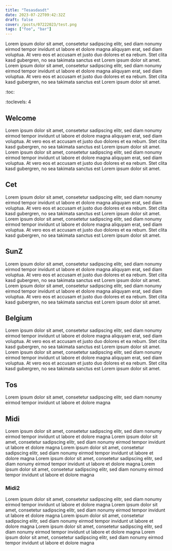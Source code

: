 ```yaml
---
title: "Tesasdasdt"
date: 2023-07-22T09:42:32Z
draft: false
cover: /posts/07222023/test.png
tags: ["foo", "bar"]
---
```

Lorem ipsum dolor sit amet, consetetur sadipscing elitr, sed diam nonumy eirmod tempor invidunt ut labore et dolore magna aliquyam erat, sed diam voluptua. At vero eos et accusam et justo duo dolores et ea rebum. Stet clita kasd gubergren, no sea takimata sanctus est Lorem ipsum dolor sit amet. Lorem ipsum dolor sit amet, consetetur sadipscing elitr, sed diam nonumy eirmod tempor invidunt ut labore et dolore magna aliquyam erat, sed diam voluptua. At vero eos et accusam et justo duo dolores et ea rebum. Stet clita kasd gubergren, no sea takimata sanctus est Lorem ipsum dolor sit amet.

<!--more-->
:toc:

:toclevels: 4

## Welcome 
Lorem ipsum dolor sit amet, consetetur sadipscing elitr, sed diam nonumy eirmod tempor invidunt ut labore et dolore magna aliquyam erat, sed diam voluptua. At vero eos et accusam et justo duo dolores et ea rebum. Stet clita kasd gubergren, no sea takimata sanctus est Lorem ipsum dolor sit amet. Lorem ipsum dolor sit amet, consetetur sadipscing elitr, sed diam nonumy eirmod tempor invidunt ut labore et dolore magna aliquyam erat, sed diam voluptua. At vero eos et accusam et justo duo dolores et ea rebum. Stet clita kasd gubergren, no sea takimata sanctus est Lorem ipsum dolor sit amet.
## Cet
Lorem ipsum dolor sit amet, consetetur sadipscing elitr, sed diam nonumy eirmod tempor invidunt ut labore et dolore magna aliquyam erat, sed diam voluptua. At vero eos et accusam et justo duo dolores et ea rebum. Stet clita kasd gubergren, no sea takimata sanctus est Lorem ipsum dolor sit amet. Lorem ipsum dolor sit amet, consetetur sadipscing elitr, sed diam nonumy eirmod tempor invidunt ut labore et dolore magna aliquyam erat, sed diam voluptua. At vero eos et accusam et justo duo dolores et ea rebum. Stet clita kasd gubergren, no sea takimata sanctus est Lorem ipsum dolor sit amet.
## SunZ
Lorem ipsum dolor sit amet, consetetur sadipscing elitr, sed diam nonumy eirmod tempor invidunt ut labore et dolore magna aliquyam erat, sed diam voluptua. At vero eos et accusam et justo duo dolores et ea rebum. Stet clita kasd gubergren, no sea takimata sanctus est Lorem ipsum dolor sit amet. Lorem ipsum dolor sit amet, consetetur sadipscing elitr, sed diam nonumy eirmod tempor invidunt ut labore et dolore magna aliquyam erat, sed diam voluptua. At vero eos et accusam et justo duo dolores et ea rebum. Stet clita kasd gubergren, no sea takimata sanctus est Lorem ipsum dolor sit amet.
## Belgium
Lorem ipsum dolor sit amet, consetetur sadipscing elitr, sed diam nonumy eirmod tempor invidunt ut labore et dolore magna aliquyam erat, sed diam voluptua. At vero eos et accusam et justo duo dolores et ea rebum. Stet clita kasd gubergren, no sea takimata sanctus est Lorem ipsum dolor sit amet. Lorem ipsum dolor sit amet, consetetur sadipscing elitr, sed diam nonumy eirmod tempor invidunt ut labore et dolore magna aliquyam erat, sed diam voluptua. At vero eos et accusam et justo duo dolores et ea rebum. Stet clita kasd gubergren, no sea takimata sanctus est Lorem ipsum dolor sit amet.
## Tos
Lorem ipsum dolor sit amet, consetetur sadipscing elitr, sed diam nonumy eirmod tempor invidunt ut labore et dolore magna 
## Midi
Lorem ipsum dolor sit amet, consetetur sadipscing elitr, sed diam nonumy eirmod tempor invidunt ut labore et dolore magna 
Lorem ipsum dolor sit amet, consetetur sadipscing elitr, sed diam nonumy eirmod tempor invidunt ut labore et dolore magna 
Lorem ipsum dolor sit amet, consetetur sadipscing elitr, sed diam nonumy eirmod tempor invidunt ut labore et dolore magna 
Lorem ipsum dolor sit amet, consetetur sadipscing elitr, sed diam nonumy eirmod tempor invidunt ut labore et dolore magna 
Lorem ipsum dolor sit amet, consetetur sadipscing elitr, sed diam nonumy eirmod tempor invidunt ut labore et dolore magna 


### Midi2
Lorem ipsum dolor sit amet, consetetur sadipscing elitr, sed diam nonumy eirmod tempor invidunt ut labore et dolore magna 
Lorem ipsum dolor sit amet, consetetur sadipscing elitr, sed diam nonumy eirmod tempor invidunt ut labore et dolore magna 
Lorem ipsum dolor sit amet, consetetur sadipscing elitr, sed diam nonumy eirmod tempor invidunt ut labore et dolore magna 
Lorem ipsum dolor sit amet, consetetur sadipscing elitr, sed diam nonumy eirmod tempor invidunt ut labore et dolore magna 
Lorem ipsum dolor sit amet, consetetur sadipscing elitr, sed diam nonumy eirmod tempor invidunt ut labore et dolore magna 